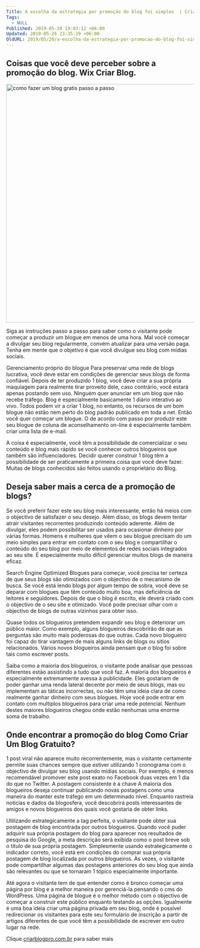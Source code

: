 ```yaml
---
Title: A escolha da estratégia por promoção do blog foi simples  | Criar Blog De Graça
Tags:
  - NULL
Published: 2019-05-20 19:03:12 +06:00
Updated: 2019-05-26 23:35:29 +06:00
OldURL: 2019/05/20/a-escolha-da-estrategia-por-promocao-do-blog-foi-simples-criar-blog-de-graca__trashed/
---
```


<p><h2>Coisas que você deve perceber sobre a promoção do blog. Wix Criar Blog. </h2></p> <p style="float:left"> <p><img src="https://whitecom.com.br/blog/wp-content/uploads/2019/04/criarblog-1024x536.png" alt="como fazer um blog gratis passo a passo" width="640" /></p> </p> <p>Siga as instruções passo a passo para saber como o visitante pode começar a produzir um blogue em menos de uma hora. Mal você começar a divulgar seu blog regularmente, convém atualizar para uma versão paga. Tenha em mente que o objetivo é que você divulgue seu blog com mídias sociais. </p>Gerenciamento próprio do blogue Para preservar uma rede de blogs lucrativa, você deve estar em condições de gerenciar seus blogs de forma confiável. Depois de ter produzido 1 blog, você deve criar a sua própria maquiagem para realmente tirar proveito dele, caso contrário, você estará apenas postando sem uso. Ninguém quer anunciar em um blog que não recebe tráfego. Blog é especialmente basicamente 1 diário interativo ao vivo. Todos podem vir a criar 1 blog, no entanto, os recursos de um bom blogue não estão nem perto do blog padrão publicado em toda a net. Então você quer começar um blogue. O de acordo com passo por produzir este seu blogue de coluna de aconselhamento on-line é especialmente também criar uma lista de e-mail.  <p>A coisa é especialmente, você têm a possibilidade de comercializar o seu conteúdo e blog mais rápido se você conhecer outros blogueiros que também são influenciadores. Decidir querer construir 1 blog têm a possibilidade de ser praticamente a primeira coisa que você deve fazer. Muitas de blogs conhecidos são feitos usando o proprietário do Blog. </p> <p><h2>Deseja saber mais a cerca de a promoção de blogs? </h2></p> <p>Se você preferir fazer este seu blog mais interessante, então há meios com o objectivo de satisfazer o seu desejo. Além disso, os blogs devem tentar atrair visitantes recorrentes produzindo conteúdo aderente. Além de divulgar, eles podem possibilitar ser usados para ocasionar dinheiro por várias formas. Homens e mulheres que vêem o seu blogue precisam do um meio simples para entrar em contato com o seu blog e compartilhar o conteúdo do seu blog por meio de elementos de redes sociais integrados ao seu site. É especialmente muito difícil gerenciar muitos blogs de maneira eficaz. </p> <p>Search Engine Optimized Blogues para começar, você precisa ter certeza de que seus blogs são otimizados com o objectivo de o mecanismo de busca. Se você está lendo blogs por algum tempo de sobra, você deve se deparar com blogues que têm conteúdo muito boa, mas deficiência de leitores e seguidores. Depois de que o blog é escrito, ele deverá criado com o objectivo de o seu site e otimizado. Você pode precisar olhar com o objectivo de blogs de outras vizinhos para obter isso. </p> <p>Quase todos os blogueiros pretendem expandir seu blog e deteriorar um público maior. Como exemplo, alguns blogueiros descobrirão de que as perguntas são muito mais poderosas do que outras. Cada novo blogueiro foi capaz do tirar vantagem de mais alguns links de blogs ou sitios relacionados. Vários novos blogueiros ainda pensam que o blog foi sobre tais como escrever posts. </p> <p>Saiba como a maioria dos blogueiros, o visitante pode analisar que pessoas diferentes estão assistindo a tudo que você faz. A maioria dos blogueiros é especialmente extremamente avessa à publicidade. Eles gostariam de poder ganhar uma renda lateral decente por meio de seus blogs, mas ou implementam as táticas incorrectas, ou não têm uma ideia clara de como realmente ganhar dinheiro com seus blogues. Hoje você pode entrar em contato com multiplos blogueiros para criar uma rede potencial. Nenhum destes maiores blogueiros chegou onde estão nenhumas uma enorme soma de trabalho. </p> <p><h2> Onde encontrar a promoção do blog  Como Criar Um Blog Gratuito?</h2></p> <p>1 post viral não aparece muito recorrentemente, mas o visitante certamente permite suas chances sempre que estiver utilizando 1 cronograma com o objectivo de divulgar seu blog usando mídias sociais. Por exemplo, é menos recomendável promover este post exato no Facebook duas vezes em 1 dia do que no Twitter. A postagem consistente é a chave A maioria dos blogueiros deseja continuar publicando novas postagens como uma maneira do manter este tráfego em um determinado nível. Enquanto rastreia notícias e dados da blogosfera, você descobrirá posts interessantes de amigos e novos blogueiros dos quais você gostaria de obter links. </p>Utilizando estrategicamente a tag perfeita, o visitante pode obter sua postagem de blog encontrada por outros blogueiros. Quando você puder adquirir sua própria postagem do blog para aparecer nos resultados de pesquisa do Google, a meta descrição será exibida como o post breve sob o título de sua própria postagem. Simplesmente usando estrategicamente o indicador correto, você está em condições do comprar sua própria postagem de blog localizada por outros blogueiros. Às vezes, o visitante pode compartilhar algumas das postagens anteriores do seu blog que ainda são relevantes ou que se tornaram 1 tópico especialmente importante.  <p>Até agora o visitante tem de que entender como é bronco começar uma página por blog e a melhor maneira por gerenciá-la pensando o cms do WordPress. Uma página de blogue é o melhor método com o objectivo de começar a construir este público enquanto testando as opções. Igualmente é uma boa ideia criar uma página privada em seu blog, onde é possível redirecionar os visitantes para este seu formulário de inscrição a partir de artigos diferentes de que você têm a possibilidade de escrever em outro lugar na rede. </p> <p>Clique <a href="https://criarblogpro.com.br/">criarblogpro.com.br</a> para saber mais</p>
